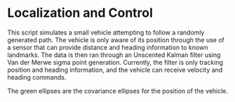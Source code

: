# Localization and Control

This script simulates a small vehicle attempting to follow a randomly generated path.
The vehicle is only aware of its position through the use of a sensor that can provide distance and heading information to known landmarks. The data is then ran through an Unscented Kalman filter using Van der Merwe sigma point generation. Currently, the filter is only tracking position and heading information, and the vehicle can receive velocity and heading commands.

The green ellipses are the covariance ellipses for the position of the vehicle.